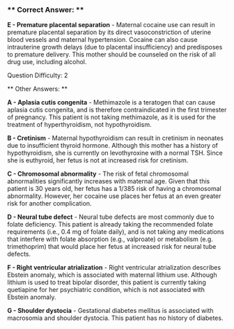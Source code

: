 ### ** Correct Answer: **

**E - Premature placental separation** - Maternal cocaine use can result in premature placental separation by its direct vasoconstriction of uterine blood vessels and maternal hypertension. Cocaine can also cause intrauterine growth delays (due to placental insufficiency) and predisposes to premature delivery. This mother should be counseled on the risk of all drug use, including alcohol.

Question Difficulty: 2

** Other Answers: **

**A - Aplasia cutis congenita** - Methimazole is a teratogen that can cause aplasia cutis congenita, and is therefore contraindicated in the first trimester of pregnancy. This patient is not taking methimazole, as it is used for the treatment of hyperthyroidism, not hypothyroidism.

**B - Cretinism** - Maternal hypothyroidism can result in cretinism in neonates due to insufficient thyroid hormone. Although this mother has a history of hypothyroidism, she is currently on levothyroxine with a normal TSH. Since she is euthyroid, her fetus is not at increased risk for cretinism.

**C - Chromosomal abnormality** - The risk of fetal chromosomal abnormalities significantly increases with maternal age. Given that this patient is 30 years old, her fetus has a 1/385 risk of having a chromosomal abnormality. However, her cocaine use places her fetus at an even greater risk for another complication.

**D - Neural tube defect** - Neural tube defects are most commonly due to folate deficiency. This patient is already taking the recommended folate requirements (i.e., 0.4 mg of folate daily), and is not taking any medications that interfere with folate absorption (e.g., valproate) or metabolism (e.g. trimethoprim) that would place her fetus at increased risk for neural tube defects.

**F - Right ventricular atrialization** - Right ventricular atrialization describes Ebstein anomaly, which is associated with maternal lithium use. Although lithium is used to treat bipolar disorder, this patient is currently taking quetiapine for her psychiatric condition, which is not associated with Ebstein anomaly.

**G - Shoulder dystocia** - Gestational diabetes mellitus is associated with macrosomia and shoulder dystocia. This patient has no history of diabetes.

